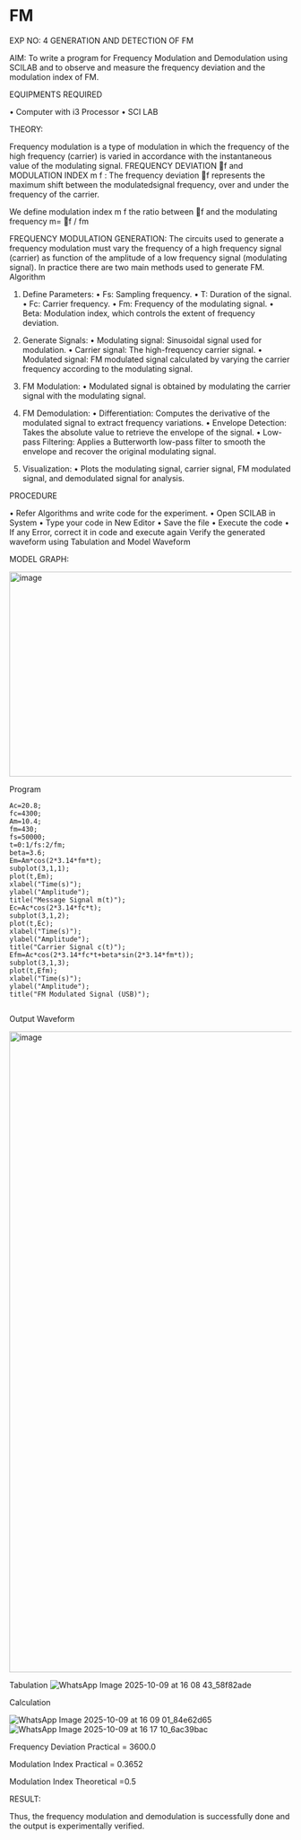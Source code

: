 # FM

EXP NO: 4	GENERATION AND DETECTION OF FM


AIM:
To write a program for Frequency Modulation and Demodulation using SCILAB and to observe and measure the frequency deviation and the modulation index of FM.


EQUIPMENTS REQUIRED

•	Computer with i3 Processor
•	SCI LAB

THEORY:

Frequency modulation is a type of modulation in which the frequency of the high frequency (carrier) is varied in accordance with the instantaneous value of the modulating signal.
FREQUENCY DEVIATION f and MODULATION INDEX m f :
The frequency deviation f represents the maximum shift between the  modulatedsignal
frequency, over and under the frequency of the carrier.

We define modulation index m f the ratio between f and the modulating frequency
m= f / fm


FREQUENCY MODULATION GENERATION:
The circuits used to generate a frequency modulation must vary the frequency of a high frequency signal (carrier) as function of the amplitude of a low frequency signal (modulating signal). In practice there are two main methods used to generate FM.
Algorithm
1.	Define Parameters:
•	Fs: Sampling frequency.
•	T: Duration of the signal.
•	Fc: Carrier frequency.
•	Fm: Frequency of the modulating signal.
•	Beta: Modulation index, which controls the extent of frequency deviation.
2.	Generate Signals:
•	Modulating signal: Sinusoidal signal used for modulation.
•	Carrier signal: The high-frequency carrier signal.
•	Modulated signal: FM modulated signal calculated by varying the carrier frequency according to the modulating signal.
3.	FM Modulation:
•	Modulated signal is obtained by modulating the carrier signal with the modulating signal.
 
4.	FM Demodulation:
•	Differentiation: Computes the derivative of the modulated signal to extract frequency variations.
•	Envelope Detection: Takes the absolute value to retrieve the envelope of the signal.
•	Low-pass Filtering: Applies a Butterworth low-pass filter to smooth the envelope and recover the original modulating signal.
5.	Visualization:
•	Plots the modulating signal, carrier signal, FM modulated signal, and demodulated signal for analysis.



PROCEDURE


•	Refer Algorithms and write code for the experiment.
•	Open SCILAB in System
•	Type your code in New Editor
•	Save the file
•	Execute the code
•	If any Error, correct it in code and execute again
Verify the generated waveform using Tabulation and Model Waveform

MODEL GRAPH:

<img width="512" height="365" alt="image" src="https://github.com/user-attachments/assets/acd787bd-5281-4f1b-802f-1aa39fac9189" />


Program
```
Ac=20.8;
fc=4300;
Am=10.4;
fm=430;
fs=50000;
t=0:1/fs:2/fm;
beta=3.6;
Em=Am*cos(2*3.14*fm*t);
subplot(3,1,1);
plot(t,Em);
xlabel("Time(s)");
ylabel("Amplitude");
title("Message Signal m(t)");
Ec=Ac*cos(2*3.14*fc*t);
subplot(3,1,2);
plot(t,Ec);
xlabel("Time(s)");
ylabel("Amplitude");
title("Carrier Signal c(t)");
Efm=Ac*cos(2*3.14*fc*t+beta*sin(2*3.14*fm*t));
subplot(3,1,3);
plot(t,Efm);
xlabel("Time(s)");
ylabel("Amplitude");
title("FM Modulated Signal (USB)");


```


Output Waveform

<img width="1918" height="1142" alt="image" src="https://github.com/user-attachments/assets/c836518e-16d4-49bd-9d41-acc0e57140e6" />




Tabulation
![WhatsApp Image 2025-10-09 at 16 08 43_58f82ade](https://github.com/user-attachments/assets/50e3bad2-42af-49f6-8981-828eb2e8612c)




Calculation






![WhatsApp Image 2025-10-09 at 16 09 01_84e62d65](https://github.com/user-attachments/assets/5d031929-03f7-4d30-a2d2-4efc177a2482)
![WhatsApp Image 2025-10-09 at 16 17 10_6ac39bac](https://github.com/user-attachments/assets/49c33926-7809-4c0b-930a-bcd041bb3a71)





Frequency Deviation Practical = 3600.0

Modulation Index Practical	= 0.3652

Modulation Index Theoretical	=0.5



RESULT:

Thus, the frequency modulation and demodulation is successfully done and the output is experimentally verified.



